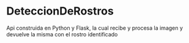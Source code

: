 # DeteccionDeRostros
Api construida en Python y Flask, la cual recibe y procesa la imagen y devuelve la misma con el rostro identificado
